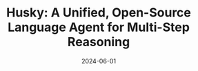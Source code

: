 ---
title: "Husky: A Unified, Open-Source Language Agent for Multi-Step Reasoning"
collection: publications
permalink: /publication/2024-06-01-Husky-A-Unified-Open-Source-Language-Agent-for-Multi-Step-Reasoning
date: 2024-06-01
venue: 'arXiv preprint arXiv:2406.06469'
---